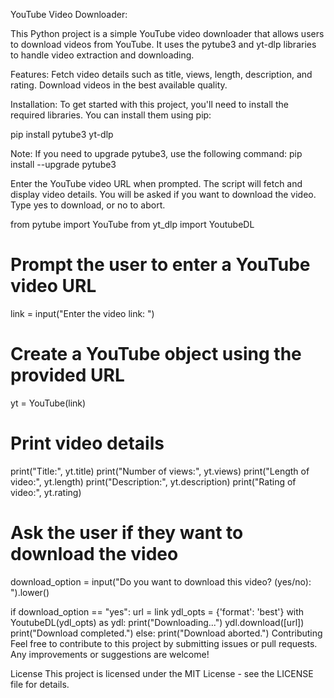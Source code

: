 YouTube Video Downloader:

This Python project is a simple YouTube video downloader that allows users to download videos from YouTube. It uses the pytube3 and yt-dlp libraries to handle video extraction and downloading.

Features:
Fetch video details such as title, views, length, description, and rating.
Download videos in the best available quality.

Installation:
To get started with this project, you'll need to install the required libraries. You can install them using pip:


pip install pytube3 yt-dlp

Note: If you need to upgrade pytube3, use the following command:
pip install --upgrade pytube3

Enter the YouTube video URL when prompted.
The script will fetch and display video details.
You will be asked if you want to download the video. Type yes to download, or no to abort.

from pytube import YouTube
from yt_dlp import YoutubeDL

# Prompt the user to enter a YouTube video URL
link = input("Enter the video link: ")

# Create a YouTube object using the provided URL
yt = YouTube(link)

# Print video details
print("Title:", yt.title)
print("Number of views:", yt.views)
print("Length of video:", yt.length)
print("Description:", yt.description)
print("Rating of video:", yt.rating)

# Ask the user if they want to download the video
download_option = input("Do you want to download this video? (yes/no): ").lower()

if download_option == "yes":
    url = link
    ydl_opts = {'format': 'best'}
    with YoutubeDL(ydl_opts) as ydl:
        print("Downloading...")
        ydl.download([url])
        print("Download completed.")
else:
    print("Download aborted.")
Contributing
Feel free to contribute to this project by submitting issues or pull requests. Any improvements or suggestions are welcome!

License
This project is licensed under the MIT License - see the LICENSE file for details.

